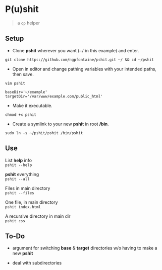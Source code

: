 # P(u)shit

> a `cp` helper   

## Setup   

- Clone **pshit** wherever you want (`~/` in this example) and enter.
```
git clone https://github.com/ngpfontaine/pshit.git ~/ && cd ~/pshit
```   

- Open in editor and change pathing variables with your intended paths, then save.
```
vim pshit   
   
baseDir='~/example'
targetDir='/var/www/example.com/public_html'
```   

- Make it executable.
```
chmod +x pshit
```   

- Create a symlink to your new **pshit** in root **/bin**.
```
sudo ln -s ~/pshit/pshit /bin/pshit
```   

## Use   

List **help** info   
`pshit --help`   

**pshit** everything   
`pshit --all`   

Files in main directory   
`pshit --files`   

One file, in main directory   
`pshit index.html`   

A recursive directory in main dir   
`pshit css`   

## To-Do   

- argument for switching **base** & **target** directories w/o having to make a new **pshit**   

- deal with subdirectories   
